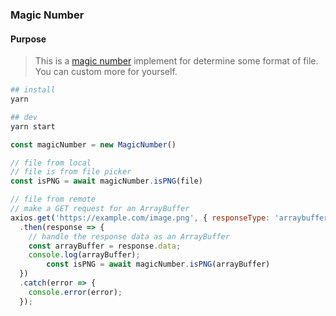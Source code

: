 ### Magic Number
#### Purpose
>  
> This is a [magic number](https://en.wikipedia.org/wiki/Magic_number_(programming)) implement for determine some format of file.
> You can custom more for yourself.

```bash
## install 
yarn 

## dev
yarn start 

```

```js
const magicNumber = new MagicNumber()

// file from local 
// file is from file picker 
const isPNG = await magicNumber.isPNG(file)

// file from remote 
// make a GET request for an ArrayBuffer
axios.get('https://example.com/image.png', { responseType: 'arraybuffer' })
  .then(response => {
    // handle the response data as an ArrayBuffer
    const arrayBuffer = response.data;
    console.log(arrayBuffer);
		const isPNG = await magicNumber.isPNG(arrayBuffer)
  })
  .catch(error => {
    console.error(error);
  });




```